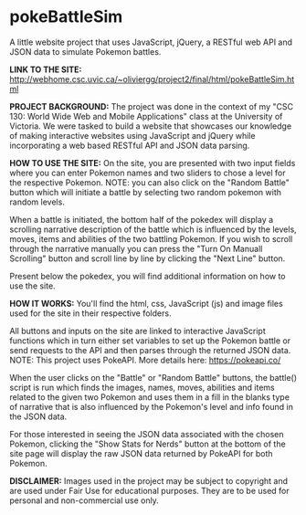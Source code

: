 # pokeBattleSim
A little website project that uses JavaScript, jQuery, a RESTful web API and JSON data to simulate Pokemon battles.

__LINK TO THE SITE:__
http://webhome.csc.uvic.ca/~oliviergg/project2/final/html/pokeBattleSim.html

__PROJECT BACKGROUND:__
The project was done in the context of my "CSC 130: World Wide Web and Mobile Applications" class at the University of Victoria.
We were tasked to build a website that showcases our knowledge of making interactive websites
using JavaScript and jQuery while incorporating a web based RESTful API and JSON data parsing.

__HOW TO USE THE SITE:__
On the site, you are presented with two input fields where you can enter Pokemon names and two sliders to chose a level for the respective Pokemon.
NOTE: you can also click on the "Random Battle" button which will initiate a battle by selecting two random pokemon with random levels.

When a battle is initiated, the bottom half of the pokedex will display a scrolling narrative description of the battle which is influenced
by the levels, moves, items and abilities of the two battling Pokemon. If you wish to scroll through the narrative manually you can press
the "Turn On Manuall Scrolling" button and scroll line by line by clicking the "Next Line" button.

Present below the pokedex, you will find additional information on how to use the site.

__HOW IT WORKS:__
You'll find the html, css, JavaScript (js) and image files used for the site in their respective folders.

All buttons and inputs on the site are linked to interactive JavaScript functions which in turn either set variables to set up the Pokemon battle
or send requests to the API and then parses through the returned JSON data.
NOTE: This project uses PokeAPI. More details here: https://pokeapi.co/

When the user clicks on the "Battle" or "Random Battle" buttons, the battle() script is run which
finds the images, names, moves, abilities and items related to the given two Pokemon and uses
them in a fill in the blanks type of narrative that is also influenced by the Pokemon's level
and info found in the JSON data.

For those interested in seeing the JSON data associated with the chosen Pokemon, clicking the "Show Stats for Nerds" button
at the bottom of the site page will display the raw JSON data returned by PokeAPI for both Pokemon.

__DISCLAIMER:__
Images used in the project may be subject to copyright and are used under Fair Use for educational purposes. They are to be used for personal and non-commercial use only.

